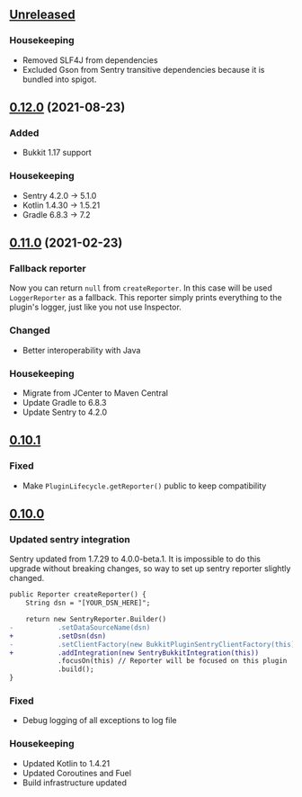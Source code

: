 ## [Unreleased]

### Housekeeping

- Removed SLF4J from dependencies
- Excluded Gson from Sentry transitive dependencies because it is bundled into spigot.

## [0.12.0] (2021-08-23)

### Added

- Bukkit 1.17 support

### Housekeeping

- Sentry 4.2.0 -> 5.1.0
- Kotlin 1.4.30 -> 1.5.21
- Gradle 6.8.3 -> 7.2

## [0.11.0] (2021-02-23)

### Fallback reporter

Now you can return `null` from `createReporter`.
In this case will be used `LoggerReporter` as a fallback.
This reporter simply prints everything to the plugin's logger, just like you not use Inspector.

### Changed

- Better interoperability with Java

### Housekeeping

- Migrate from JCenter to Maven Central
- Update Gradle to 6.8.3
- Update Sentry to 4.2.0

## [0.10.1]

### Fixed

- Make `PluginLifecycle.getReporter()` public to keep compatibility

## [0.10.0]

### Updated sentry integration

Sentry updated from 1.7.29 to 4.0.0-beta.1. It is impossible to do this upgrade without breaking changes, so way to set
up sentry reporter slightly changed.

```diff
public Reporter createReporter() {
    String dsn = "[YOUR_DSN_HERE]";

    return new SentryReporter.Builder()
-           .setDataSourceName(dsn)
+           .setDsn(dsn)
-           .setClientFactory(new BukkitPluginSentryClientFactory(this))
+           .addIntegration(new SentryBukkitIntegration(this))
            .focusOn(this) // Reporter will be focused on this plugin
            .build();
}
```

### Fixed

- Debug logging of all exceptions to log file

### Housekeeping

- Updated Kotlin to 1.4.21
- Updated Coroutines and Fuel
- Build infrastructure updated

[unreleased]: https://github.com/EndlessCodeGroup/Inspector/compare/v0.12.0...develop
[0.12.0]: https://github.com/EndlessCodeGroup/Inspector/compare/v0.11.0...v0.12.0
[0.11.0]: https://github.com/EndlessCodeGroup/Inspector/compare/v0.10.1...v0.11.0
[0.10.1]: https://github.com/EndlessCodeGroup/Inspector/compare/v0.10.0...v0.10.1
[0.10.0]: https://github.com/EndlessCodeGroup/Inspector/compare/v0.9...v0.10.0
